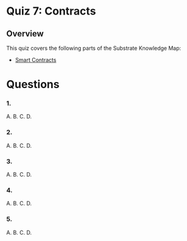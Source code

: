 # Quiz 7: Contracts

## Overview
This quiz covers the following parts of the Substrate Knowledge Map:
- [Smart Contracts](../../knowledge-map#smart-contract/) 

# Questions

### 1.

A.
B.
C.
D.

### 2.

A. 
B.
C.
D.

### 3.

A. 
B. 
C.
D.

### 4. 

A.
B.
C.
D.

### 5. 

A.
B.
C.
D.

